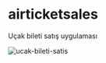 # airticketsales
Uçak bileti satış uygulaması 

![ucak-bileti-satis](https://github.com/mehmetdurankaya/airticketsales/assets/44356848/6072be16-f60e-4d32-9b3c-39da6e03339a)
